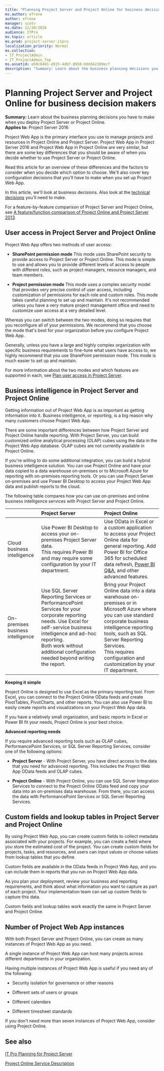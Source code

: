 ```yaml
---
title: "Planning Project Server and Project Online for business decision makers"
ms.author: efrene
author: efrene
manager: scotv
ms.date: 12/20/2016
audience: ITPro
ms.topic: article
ms.prod: project-server-itpro
localization_priority: Normal
ms.collection:
- IT_ProjectAdmin
- IT_ProjectAdmin_Top
ms.assetid: e59c8461-d915-4db7-8950-b0dd42389ecf
description: "Summary: Learn about the business planning decisions you have to make when you deploy Project Server or Project Online."
---
```


# Planning Project Server and Project Online for business decision makers
 
 **Summary:** Learn about the business planning decisions you have to make when you deploy Project Server or Project Online.<br/>
**Applies to:** Project Server 2016
  
Project Web App is the primary interface you use to manage projects and resources in Project Online and Project Server. Project Web App in Project Server 2016 and Project Web App in Project Online are very similar, but there are some key differences that you should be aware of when you decide whether to use Project Server or Project Online.
  
Read this article for an overview of these differences and the factors to consider when you decide which option to choose. We'll also cover key configuration decisions that you'll have to make when you set up Project Web App.
  
In this article, we'll look at business decisions. Also look at the [technical decisions](planning-project-server-and-project-online-for-technical-decision-makers.md) you'll need to make.
  
For a feature-by-feature comparison of Project Server and Project Online, see [A feature/function comparison of Project Online and Project Server 2013](http://technet.microsoft.com/library/f86ebfbb-0e55-420a-8718-66c27467eeb0.aspx).
  
## User access in Project Server and Project Online

Project Web App offers two methods of user access:
  
- **SharePoint permission mode** This mode uses SharePoint security to provide access to Project Server or Project Online. This mode is simple to use and allows you to provide different levels of access to people with different roles, such as project managers, resource managers, and team members.
    
- **Project permission mode** This mode uses a complex security model that provides very precise control of user access, including customization of permissions for each role and custom roles. This mode takes careful planning to set up and maintain. It's not recommended unless you have a very mature project management office and need to customize user access at a very detailed level.
    
Whereas you can switch between the two modes, doing so requires that you reconfigure all of your permissions. We recommend that you choose the mode that's best for your organization before you configure Project Web App.
  
Generally, unless you have a large and highly complex organization with specific business requirements to fine-tune what users have access to, we highly recommend that you use SharePoint permission mode. This mode is much easier to set up and maintain.
  
For more information about the two modes and which features are supported in each, see [Plan user access in Project Server](plan-user-access-in-project-server.md).
  
## Business intelligence in Project Server and Project Online

Getting information out of Project Web App is as important as getting information into it. Business intelligence, or reporting, is a big reason why many customers choose Project Web App.
  
There are some important differences between how Project Server and Project Online handle reporting. With Project Server, you can build customized online analytical processing (OLAP) cubes using the data in the Project Web App database. OLAP cubes are not currently available in Project Online.
  
If you're willing to do some additional integration, you can build a hybrid business intelligence solution. You can use Project Online and have your data copied to a data warehouse on-premises or to Microsoft Azure for reporting with on-premises reporting tools. Or you can use Project Server on-premises and use Power BI Desktop to access your Project Web App data and publish reports to the cloud.
  
The following table compares how you can use on-premises and online business intelligence services with Project Server and Project Online.
  
||**Project Server**|**Project Online**|
|:-----|:-----|:-----|
|Cloud business intelligence  <br/> |Use Power BI Desktop to access your on-premises Project Server data.  <br/> This requires Power BI and may require some configuration by your IT department.  <br/> |Use OData in Excel or a custom application to access your Project Online data for general reporting. Add Power BI for Office 365 for scheduled data refresh, [Power BI Q&amp;A](https://docs.microsoft.com/en-us/power-bi/consumer/end-user-q-and-a), and other advanced features.  <br/> |
|On-premises business intelligence  <br/> |Use SQL Server Reporting Services or PerformancePoint Services for your corporate reporting needs. Use Excel for self-service business intelligence and ad-hoc reporting.  <br/> Both work without additional configuration needed beyond writing the report.  <br/> |Bring your Project Online data into a data warehouse on-premises or in Microsoft Azure where you can use standard corporate business intelligence reporting tools, such as SQL Server Reporting Services.  <br/> This requires configuration and customization by your IT department.  <br/> |
   
 **Keeping it simple**
  
Project Online is designed to use Excel as the primary reporting tool. From Excel, you can connect to the Project Online OData feeds and create PivotTables, PivotCharts, and other reports. You can also use Power BI to easily create reports and visualizations on your Project Web App data.
  
If you have a relatively small organization, and basic reports in Excel or Power BI fit your needs, Project Online is your best choice.
  
 **Advanced reporting needs**
  
If you require advanced reporting tools such as OLAP cubes, PerformancePoint Services, or SQL Server Reporting Services, consider one of the following options:
  
- **Project Server** - With Project Server, you have direct access to the data that you need for advanced reporting. This includes the Project Web App OData feeds and OLAP cubes.
    
- **Project Online** - With Project Online, you can use SQL Server Integration Services to connect to the Project Online OData feed and copy your data into an on-premises data warehouse. From there, you can access the data with PerformancePoint Services or SQL Server Reporting Services.
    
## Custom fields and lookup tables in Project Server and Project Online

By using Project Web App, you can create custom fields to collect metadata associated with your projects. For example, you can create a field where you store the estimated cost of the project. You can create custom fields for projects, tasks, and resources, and users can input values or choose values from lookup tables that you define.
  
Custom fields are available in the OData feeds in Project Web App, and you can include them in reports that you run on Project Web App data.
  
As you plan your deployment, review your business and reporting requirements, and think about what information you want to capture as part of each project. Your implementation team can set up custom fields to capture this data.
  
Custom fields and lookup tables work exactly the same in Project Server and Project Online.
  
## Number of Project Web App instances

With both Project Server and Project Online, you can create as many instances of Project Web App as you need.
  
A single instance of Project Web App can host many projects across different departments in your organization.
  
Having multiple instances of Project Web App is useful if you need any of the following:
  
- Security isolation for governance or other reasons
    
- Different sets of users or groups
    
- Different calendars
    
- Different timesheet standards
    
If you don't need more than seven instances of Project Web App, consider using Project Online.
  
## See also

#### 

[IT Pro Planning for Project Server](it-pro-planning-for-project-server-2016.md)

[Project Online Service Description](https://go.microsoft.com/fwlink/p/?LinkId=321214)

